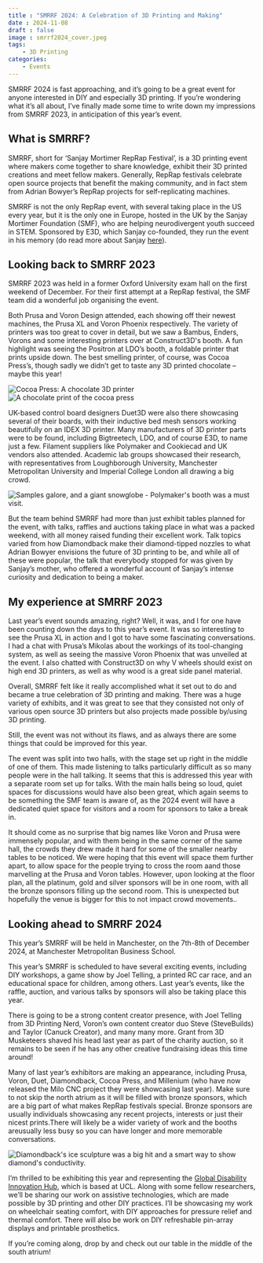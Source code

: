```yaml
---
title : "SMRRF 2024: A Celebration of 3D Printing and Making"
date : 2024-11-08
draft : false
image : smrrf2024_cover.jpeg
tags:
    - 3D Printing
categories:
    - Events
---
```


SMRRF 2024 is fast approaching, and it’s going to be a great event for anyone interested in DIY and especially 3D printing. If you’re wondering what it’s all about, I’ve finally made some time to write down my impressions from SMRRF 2023, in anticipation of this year’s event.

## What is SMRRF?
SMRRF, short for ‘Sanjay Mortimer RepRap Festival’, is a 3D printing event where makers come together to share knowledge, exhibit their 3D printed creations and meet fellow makers. Generally, RepRap festivals celebrate open source projects that benefit the making community, and in fact stem from Adrian Bowyer’s RepRap projects for self-replicating machines. 

SMRRF is not the only RepRap event, with several taking place in the US every year, but it is the only one in Europe, hosted in the UK by the Sanjay Mortimer Foundation (SMF), who are helping neurodivergent youth succeed in STEM. Sponsored by E3D, which Sanjay co-founded, they run the event in his memory (do read more about Sanjay [here](https://www.sanjaymortimerfoundation.org/about-sanjay)).

## Looking back to SMRRF 2023
SMRRF 2023 was held in a former Oxford University exam hall on the first weekend of December. For their first attempt at a RepRap festival, the SMF team did a wonderful job organising the event. 

Both Prusa and Voron Design attended, each showing off their newest machines, the Prusa XL and Voron Phoenix respectively. The variety of printers was too great to cover in detail, but we saw a Bambus, Enders, Vorons and some interesting printers over at Construct3D's booth. A fun highlight was seeing the Positron at LDO’s booth, a foldable printer that prints upside down. The best smelling printer, of course, was Cocoa Press’s, though sadly we didn’t get to taste any 3D printed chocolate – maybe this year! 

![Cocoa Press: A chocolate 3D printer](cocoa-press-1.jpg)
![A chocolate print of the cocoa press](cocoa-press-2.jpg)

UK-based control board designers Duet3D were also there showcasing several of their boards, with their inductive bed mesh sensors working beautifully on an IDEX 3D printer. Many manufacturers of 3D printer parts were to be found, including Bigtreetech, LDO, and of course E3D, to name just a few. Filament suppliers like Polymaker and Cookiecad and UK vendors also attended. Academic lab groups showcased their research, with representatives from Loughborough University, Manchester Metropolitan University and Imperial College London all drawing a big crowd. 

![Samples galore, and a giant snowglobe - Polymaker's booth was a must visit.](polymaker.jpg)

But the team behind SMRRF had more than just exhibit tables planned for the event, with talks, raffles and auctions taking place in what was a packed weekend, with all money raised funding their excellent work. Talk topics varied from how Diamondback make their diamond-tipped nozzles to what Adrian Bowyer envisions the future of 3D printing to be, and while all of these were popular, the talk that everybody stopped for was given by Sanjay’s mother, who offered a wonderful account of Sanjay’s intense curiosity and dedication to being a maker. 


## My experience at SMRRF 2023
Last year’s event sounds amazing, right? Well, it was, and I for one have been counting down the days to this year’s event. It was so interesting to see the Prusa XL in action and I got to have some fascinating conversations. I had a chat with Prusa’s Mikolas about the workings of its tool-changing system, as well as seeing the massive Voron Phoenix that was unveiled at the event. I also chatted with Construct3D on why V wheels should exist on high end 3D printers, as well as why wood is a great side panel material. 

Overall, SMRRF felt like it really accomplished what it set out to do and became a true celebration of 3D printing and making. There was a huge variety of exhibits, and it was great to see that they consisted not only of various open source 3D printers but also projects made possible by/using 3D printing.

Still, the event was not without its flaws, and as always there are some things that could be improved for this year.

The event was split into two halls, with the stage set up right in the middle of one of them. This made listening to talks particularly difficult as so many people were in the hall talking. It seems that this is addressed this year with a separate room set up for talks. With the main halls being so loud, quiet spaces for discussions would have also been great, which again seems to be something the SMF team is aware of, as the 2024 event will have a dedicated quiet space for visitors and a room for sponsors to take a break in.

It should come as no surprise that big names like Voron and Prusa were immensely popular, and with them being in the same corner of the same hall, the crowds they drew made it hard for some of the smaller nearby tables to be noticed. We were hoping that this event will space them further apart, to allow space for the people trying to cross the room aand those marvelling at the Prusa and Voron tables. However, upon looking at the floor plan, all the platinum, gold and silver sponsors will be in one room, with all the bronze sponsors filling up the second room. This is unexpected but hopefully the venue is bigger for this to not impact crowd movements..

## Looking ahead to SMRRF 2024
This year’s SMRRF will be held in Manchester, on the 7th-8th of December 2024, at Manchester Metropolitan Business School. 

This year’s SMRRF is scheduled to have several exciting events, including DIY workshops, a game show by Joel Telling, a printed RC car race, and an educational space for children, among others. Last year’s events, like the raffle, auction, and various talks by sponsors will also be taking place this year. 

There is going to be a strong content creator presence, with Joel Telling from 3D Printing Nerd, Voron’s own content creator duo Steve (SteveBuilds) and Taylor (Canuck Creator), and many many more. Grant from 3D Musketeers shaved his head last year as part of the charity auction, so it remains to be seen if he has any other creative fundraising ideas this time around!

Many of last year’s exhibitors are making an appearance, including Prusa, Voron, Duet, Diamondback, Cocoa Press, and Millenium (who have now released the Milo CNC project they were showcasing last year). Make sure to not skip the north atrium as it will be filled with bronze sponsors, which are a big part of what makes RepRap festivals special. Bronze sponsors are usually individuals showcasing any recent projects, interests or just their nicest prints.There will likely be a wider variety of work and the booths areusually less busy so you can have longer and more memorable conversations.

![Diamondback's ice sculpture was a big hit and a smart way to show diamond's conductivity.](diamondback.jpg)

I’m thrilled to be exhibiting this year and representing the [Global Disability Innovation Hub](https://www.disabilityinnovation.com), which is based at UCL. Along with some fellow researchers, we’ll be sharing our work on assistive technologies, which are made possible by 3D printing and other DIY practices. I’ll be showcasing my work on wheelchair seating comfort, with DIY approaches for pressure relief and thermal comfort. There will also be work on DIY refreshable pin-array displays and printable prosthetics.

If you’re coming along, drop by and check out our table in the middle of the south atrium!
